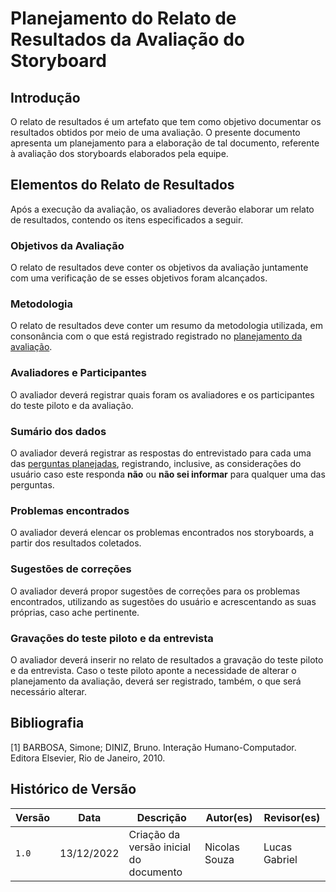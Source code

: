 # Planejamento do Relato de Resultados da Avaliação do Storyboard

## Introdução

O relato de resultados é um artefato que tem como objetivo documentar os resultados obtidos por meio de uma avaliação. O presente documento apresenta um planejamento para a elaboração de tal documento, referente à avaliação dos storyboards elaborados pela equipe.

## Elementos do Relato de Resultados

Após a execução da avaliação, os avaliadores deverão elaborar um relato de resultados, contendo os itens especificados a seguir.

### Objetivos da Avaliação

O relato de resultados deve conter os objetivos da avaliação juntamente com uma verificação de se esses objetivos foram alcançados.

### Metodologia

O relato de resultados deve conter um resumo da metodologia utilizada, em consonância com o que está registrado registrado no [planejamento da avaliação](planejamento_avaliacao.md#metodologia).

### Avaliadores e Participantes

O avaliador deverá registrar quais foram os avaliadores e os participantes do teste piloto e da avaliação.

### Sumário dos dados

O avaliador deverá registrar as respostas do entrevistado para cada uma das [perguntas planejadas](planejamento_avaliacao.md#perguntas), registrando, inclusive, as considerações do usuário caso este responda **não** ou **não sei informar** para qualquer uma das perguntas.

### Problemas encontrados

O avaliador deverá elencar os problemas encontrados nos storyboards, a partir dos resultados coletados.

### Sugestões de correções

O avaliador deverá propor sugestões de correções para os problemas encontrados, utilizando as sugestões do usuário e acrescentando as suas próprias, caso ache pertinente.

### Gravações do teste piloto e da entrevista

O avaliador deverá inserir no relato de resultados a gravação do teste piloto e da entrevista. Caso o teste piloto aponte a necessidade de alterar o planejamento da avaliação, deverá ser registrado, também, o que será necessário alterar.

## Bibliografia

[1] BARBOSA, Simone; DINIZ, Bruno. Interação Humano-Computador. Editora Elsevier, Rio de Janeiro, 2010.

## Histórico de Versão

| Versão | Data  | Descrição                          | Autor(es)     |  Revisor(es)  |
| ------ | ----- | ---------------------------------- | ------------- | ------------- |
| `1.0`  | 13/12/2022      | Criação da versão inicial do documento | Nicolas Souza | Lucas Gabriel   |
